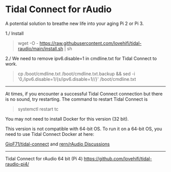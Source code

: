 # Tidal Connect for rAudio 

A potential solution to breathe new life into your aging Pi 2 or Pi 3.
>


>
1./ Install
> wget -O - https://raw.githubusercontent.com/lovehifi/tidal-raudio/main/install.sh | sh
>
>
2./ We need to remove ipv6.disable=1 in cmdline.txt for Tidal Connect to work.
>
>
> cp /boot/cmdline.txt /boot/cmdline.txt.backup && sed -i '0,/ipv6.disable=1/{s/ipv6.disable=1//}' /boot/cmdline.txt
>
------------------
At times, if you encounter a successful Tidal Connect connection but there is no sound, try restarting. The command to restart Tidal Connect is
> systemctl restart tc

>
You may not need to install Docker for this version (32 bit).
>
This version is not compatible with 64-bit OS. To run it on a 64-bit OS, you need to use Tidal Connect Docker at here: 
>
[GioF71/tidal-connect](https://github.com/GioF71/tidal-connect)
and
[rern/rAudio Discussions](https://github.com/rern/rAudio/discussions/830#discussioncomment-7105887)

----------------------------
Tidal Connect for rAudio 64 bit (Pi 4)
https://github.com/lovehifi/tidal-raudio-pi4/
